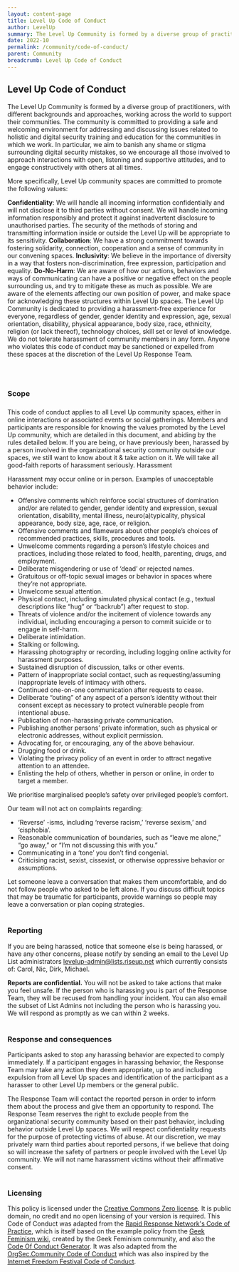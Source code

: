 ```yaml
---
layout: content-page
title: Level Up Code of Conduct
author: LevelUp
summary: The Level Up Community is formed by a diverse group of practitioners, with different backgrounds and approaches, working across the world to support their communities. The community is committed to providing a safe and welcoming environment for addressing and discussing issues related to holistic and digital security training and education for the communities in which we work. 
date: 2022-10
permalink: /community/code-of-conduct/
parent: Community
breadcrumb: Level Up Code of Conduct
---
```


## Level Up Code of Conduct

The Level Up Community is formed by a diverse group of practitioners, with different backgrounds and approaches, working across the world to support their communities. The community is committed to providing a safe and welcoming environment for addressing and discussing issues related to holistic and digital security training and education for the communities in which we work. In particular, we aim to banish any shame or stigma surrounding digital security mistakes, so we encourage all those involved to approach interactions with open, listening and supportive attitudes, and to engage constructively with others at all times.

More specifically, Level Up community spaces are committed to promote the following values:

**Confidentiality**: We will handle all incoming information confidentially and will not disclose it to third parties without consent. We will handle incoming information responsibly and protect it against inadvertent disclosure to unauthorised parties. The security of the methods of storing and transmitting information inside or outside the Level Up will be appropriate to its sensitivity.
**Collaboration**: We have a strong commitment towards fostering solidarity, connection, cooperation and a sense of community in our convening spaces.
**Inclusivity**: We believe in the importance of diversity in a way that fosters non-discrimination, free expression, participation and equality.
**Do-No-Harm**: We are aware of how our actions, behaviors and ways of communicating can have a positive or negative effect on the people surrounding us, and try to mitigate these as much as possible. We are aware of the elements affecting our own position of power, and make space for acknowledging these structures within Level Up spaces. The Level Up Community is dedicated to providing a harassment-free experience for everyone, regardless of gender, gender identity and expression, age, sexual orientation, disability, physical appearance, body size, race, ethnicity, religion (or lack thereof), technology choices, skill set or level of knowledge. We do not tolerate harassment of community members in any form. Anyone who violates this code of conduct may be sanctioned or expelled from these spaces at the discretion of the Level Up Response Team.

<br><br>
### Scope
### 

This code of conduct applies to all Level Up community spaces, either in online interactions or associated events or social gatherings. Members and participants are responsible for knowing the values promoted by the Level Up community, which are detailed in this document, and abiding by the rules detailed below. If you are being, or have previously been, harassed by a person involved in the organizational security community outside our spaces, we still want to know about it & take action on it. We will take all good-faith reports of harassment seriously.
Harassment

Harassment may occur online or in person. Examples of unacceptable behavior include:

  * Offensive comments which reinforce social structures of domination and/or are related to gender, gender identity and expression, sexual orientation, disability, mental illness, neuro(a)typicality, physical appearance, body size, age, race, or religion.
  * Offensive comments and flamewars about other people’s choices of recommended practices, skills, procedures and tools.
  * Unwelcome comments regarding a person’s lifestyle choices and practices, including those related to food, health, parenting, drugs, and employment.
  * Deliberate misgendering or use of ‘dead’ or rejected names.
  * Gratuitous or off-topic sexual images or behavior in spaces where they’re not appropriate.
  * Unwelcome sexual attention.
  * Physical contact, including simulated physical contact (e.g., textual descriptions like “hug” or “backrub”) after request to stop.
  * Threats of violence and/or the incitement of violence towards any individual, including encouraging a person to commit suicide or to engage in self-harm.
  * Deliberate intimidation.
  * Stalking or following.
  * Harassing photography or recording, including logging online activity for harassment purposes.
  * Sustained disruption of discussion, talks or other events.
  * Pattern of inappropriate social contact, such as requesting/assuming inappropriate levels of intimacy with others.
  * Continued one-on-one communication after requests to cease.
  * Deliberate “outing” of any aspect of a person’s identity without their consent except as necessary to protect vulnerable people from intentional abuse.
  * Publication of non-harassing private communication.
  * Publishing another persons’ private information, such as physical or electronic addresses, without explicit permission.
  * Advocating for, or encouraging, any of the above behaviour.
  * Drugging food or drink.
  * Violating the privacy policy of an event in order to attract negative attention to an attendee.
  * Enlisting the help of others, whether in person or online, in order to target a member.

We prioritise marginalised people’s safety over privileged people’s comfort.

Our team will not act on complaints regarding:

  * ‘Reverse’ -isms, including ‘reverse racism,’ ‘reverse sexism,’ and ‘cisphobia’.
  * Reasonable communication of boundaries, such as “leave me alone,” “go away,” or “I’m not discussing this with you.”
  * Communicating in a ‘tone’ you don’t find congenial.
  * Criticising racist, sexist, cissexist, or otherwise oppressive behavior or assumptions.

Let someone leave a conversation that makes them uncomfortable, and do not follow people who asked to be left alone. If you discuss difficult topics that may be traumatic for participants, provide warnings so people may leave a conversation or plan coping strategies.
<br><br>

### Reporting

If you are being harassed, notice that someone else is being harassed, or have any other concerns, please notify by sending an email to the Level Up List administrators <levelup-admin@lists.riseup.net> which currently consists of: Carol, Nic, Dirk, Michael.

**Reports are confidential.** You will not be asked to take actions that make you feel unsafe. If the person who is harassing you is part of the Response Team, they will be recused from handling your incident. You can also email the subset of List Admins not including the person who is harassing you. We will respond as promptly as we can within 2 weeks.
<br><br>

### Response and consequences

Participants asked to stop any harassing behavior are expected to comply immediately. If a participant engages in harassing behavior, the Response Team may take any action they deem appropriate, up to and including expulsion from all Level Up spaces and identification of the participant as a harasser to other Level Up members or the general public.

The Response Team will contact the reported person in order to inform them about the process and give them an opportunity to respond. The Response Team reserves the right to exclude people from the organizational security community based on their past behavior, including behavior outside Level Up spaces. We will respect confidentiality requests for the purpose of protecting victims of abuse. At our discretion, we may privately warn third parties about reported persons, if we believe that doing so will increase the safety of partners or people involved with the Level Up community. We will not name harassment victims without their affirmative consent.
<br><br>

### Licensing

This policy is licensed under the [Creative Commons Zero license](https://wiki.creativecommons.org/wiki/CC0). It is public domain, no credit and no open licensing of your version is required. This Code of Conduct was adapted from the [Rapid Response Network's Code of Practice](https://www.rarenet.org/about/code-of-practice/), which is itself based on the example policy from the [Geek Feminism wiki](https://geekfeminism.wikia.org/wiki/Community_anti-harassment/Policy), created by the Geek Feminism community, and also the [Code Of Conduct Generator](https://codeofconduct.space/). It was also adapted from the [OrgSec.Community Code of Conduct](https://wiki.orgsec.community/en/code-of-conduct) which was also inspired by the [Internet Freedom Festival Code of Conduct](https://internetfreedomfestival.org/wiki/index.php/Code_of_Conduct).

<br><br>
